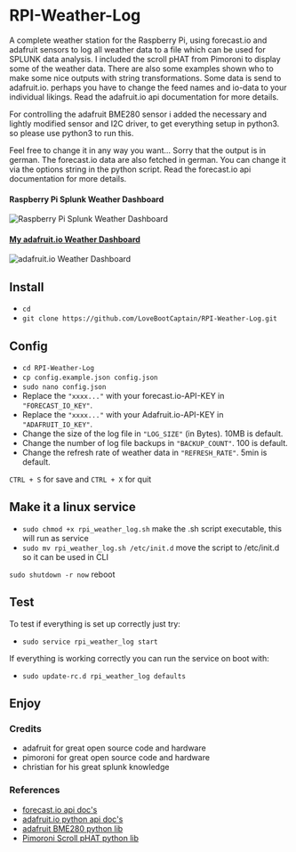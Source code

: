 # RPI-Weather-Log
A complete weather station for the Raspberry Pi, using forecast.io and adafruit sensors to log all weather data to a file 
which can be used for SPLUNK data analysis. I included the scroll pHAT from Pimoroni to display some of the weather data. 
There are also some examples shown who to make some nice outputs with string transformations. Some data is send to 
adafruit.io. perhaps you have to change the feed names and io-data to your individual likings. Read the adafruit.io 
api documentation for more details.

For controlling the adafruit BME280 sensor i added the necessary and lightly modified sensor and I2C driver, to get 
everything setup in python3. so please use python3 to run this.

Feel free to change it in any way you want... Sorry that the output is in german. The forecast.io data are also fetched
in german. You can change it via the options string in the python script. Read the forecast.io api documentation for 
more details.

#### Raspberry Pi Splunk Weather Dashboard
![Raspberry Pi Splunk Weather Dashboard](https://db.tt/tjRKejq3)

#### [My adafruit.io Weather Dashboard](https://io.adafruit.com/lovebootcaptain/weatherpi#)
![adafruit.io Weather Dashboard](https://db.tt/0fiiqiEH) 

## Install

* `cd`
* `git clone https://github.com/LoveBootCaptain/RPI-Weather-Log.git`

## Config

* `cd RPI-Weather-Log`
* `cp config.example.json config.json`
* `sudo nano config.json`
* Replace the `"xxxx..."` with your forecast.io-API-KEY in `"FORECAST_IO_KEY"`.
* Replace the `"xxxx..."` with your Adafruit.io-API-KEY in `"ADAFRUIT_IO_KEY"`.
* Change the size of the log file in `"LOG_SIZE"` (in Bytes). 10MB is default.
* Change the number of log file backups in `"BACKUP_COUNT"`. 100 is default.
* Change the refresh rate of weather data in `"REFRESH_RATE"`. 5min is default.

`CTRL + S` for save and `CTRL + X` for quit

## Make it a linux service

* `sudo chmod +x rpi_weather_log.sh` make the .sh script executable, this will run as service
* `sudo mv rpi_weather_log.sh /etc/init.d` move the script to /etc/init.d so it can be used in CLI

`sudo shutdown -r now` reboot

## Test

To test if everything is set up correctly just try:

* `sudo service rpi_weather_log start`

If everything is working correctly you can run the service on boot with:

* `sudo update-rc.d rpi_weather_log defaults`

## Enjoy

### Credits

* adafruit for great open source code and hardware
* pimoroni for great open source code and hardware
* christian for his great splunk knowledge

### References

* [forecast.io api doc's](https://developer.forecast.io/docs/v2)
* [adafruit.io python api doc's](https://github.com/adafruit/io-client-python)
* [adafruit BME280 python lib](https://github.com/adafruit/Adafruit_Python_BME280)
* [Pimoroni Scroll pHAT python lib](https://github.com/pimoroni/scroll-phat)

